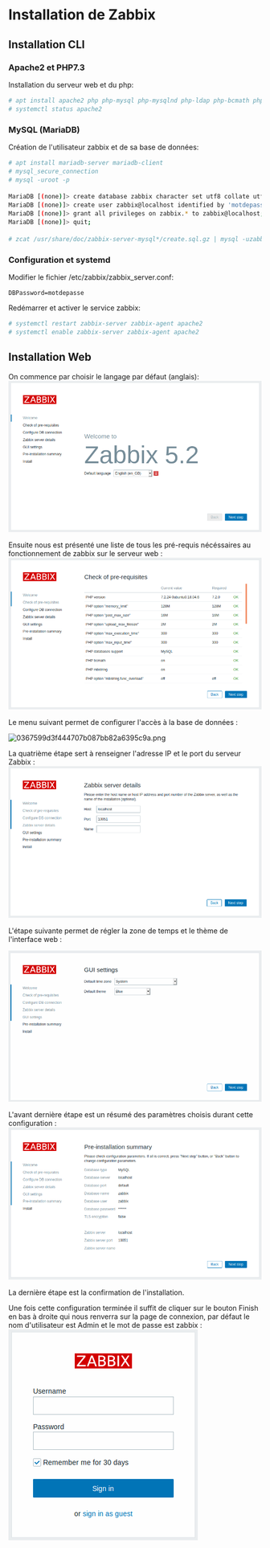 # Installation de Zabbix

## Installation CLI

### Apache2 et PHP7.3 
Installation du serveur web et du php:
```bash
# apt install apache2 php php-mysql php-mysqlnd php-ldap php-bcmath php-mbstring php-gd php-pdo php-xml libapache2-mod-php
# systemctl status apache2
```  

### MySQL (MariaDB)
Création de l'utilisateur zabbix et de sa base de données: 
```bash
# apt install mariadb-server mariadb-client
# mysql_secure_connection
# mysql -uroot -p

MariaDB [(none)]> create database zabbix character set utf8 collate utf8_bin;
MariaDB [(none)]> create user zabbix@localhost identified by 'motdepasse';
MariaDB [(none)]> grant all privileges on zabbix.* to zabbix@localhost;
MariaDB [(none)]> quit;

# zcat /usr/share/doc/zabbix-server-mysql*/create.sql.gz | mysql -uzabbix -p zabbix 
```

### Configuration et systemd
Modifier le fichier /etc/zabbix/zabbix_server.conf:
```
DBPassword=motdepasse
```

Redémarrer et activer le service zabbix:
```bash
# systemctl restart zabbix-server zabbix-agent apache2
# systemctl enable zabbix-server zabbix-agent apache2 
```

## Installation Web

On commence par choisir le langage par défaut (anglais):
![02728b3a8d4466efca61d7e0c98aedf0.png](assets\images\02728b3a8d4466efca61d7e0c98aedf0.png)

Ensuite nous est présenté une liste de tous les pré-requis nécéssaires au fonctionnement de zabbix sur le serveur web :
![844aed3334cc3a5f580883a73667b80f.png](assets\images\844aed3334cc3a5f580883a73667b80f.png)

Le menu suivant permet de configurer l'accès à la base de données :

![0367599d3f444707b087bb82a6395c9a.png](C:\Users\ngautier\Desktop\Docs\Monitoring\Zabbix\assets\images\0367599d3f444707b087bb82a6395c9a.png)

La quatrième étape sert à renseigner l'adresse IP et le port du serveur Zabbix : 
![f8ba2947964d5be4a739759455d574e0.png](assets\images\f8ba2947964d5be4a739759455d574e0.png)

L'étape suivante permet de régler la zone de temps et le thème de l'interface web :

![b8995746ad824bcc9390915da8cc937e.png](assets\images\b8995746ad824bcc9390915da8cc937e.png)

L'avant dernière étape est un résumé des paramètres choisis durant cette configuration :
![6c00763a2e29822f976ff890c14a927e.png](assets\images\6c00763a2e29822f976ff890c14a927e.png)

La dernière étape est la confirmation de l'installation.

Une fois cette configuration terminée il suffit de cliquer sur le bouton Finish en bas à droite qui nous renverra sur la page de connexion, par défaut le nom d'utilisateur est Admin et le mot de passe est zabbix :
![861ff3c013083f37bb794d7aab78aeac.png](assets\images\861ff3c013083f37bb794d7aab78aeac.png)
